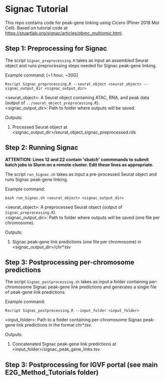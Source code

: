 # Signac Tutorial

This repo contains code for peak-gene linking using Cicero (Pliner 2018 Mol Cell). Based on tutorial code at https://stuartlab.org/signac/articles/pbmc_multiomic.html.

## Step 1: Preprocessing for Signac

The script `Signac_preprocessing.R` takes as input an assembled Seurat object and runs preprocessing steps needed for Signac peak-gene linking.

Example command: [~1 hour, ~30G]

`Rscript Signac_preprocessing.R --seurat_object <seurat_object> --signac_output_dir <signac_output_dir>`

<seurat_object>: A Seurat object containing ATAC, RNA, and peak data (output of `../seurat_object_preprocessing.R`).\
<signac_output_dir>: Path to folder where outputs will be saved.
                    
Outputs: 

1) Processed Seurat object at <signac_output_dir>/seurat_object_signac_preprocessed.rds

## Step 2: Running Signac

**ATTENTION: Lines 12 and 22 contain 'sbatch' commmands to submit batch jobs to Slurm on a remote cluster. Edit these lines as appropriate.**

The script `run_Signac.sh` takes as input a pre-processed Seurat object and runs Signac peak-gene linking.

Example command: 

`bash run_Signac.sh <seurat_object> <signac_output_dir>`

<seurat_object>: A preprocessed Seurat object (output of `Signac_preprocessing.R`).\
<signac_output_dir>: Path to folder where outputs will be saved (one file per chromosome).
                    
Outputs: 

1) Signac peak-gene link predictions (one file per chromosome) in <signac_output_dir>/chr*.tsv

## Step 3: Postprocessing per-chromosome predictions

The script `Signac_postprocessing.sh` takes as input a folder containing per-chromosome Signac peak-gene link predictions and generates a single file of peak-gene link predictions.

Example command: 

`Rscript Signac_postprocessing.R --input_folder <input_folder>`

<input_folder>: Path to a folder containing per-chromosome Signac peak-gene link predictions in the format chr*.tsv.
                    
Outputs: 

1) Concatenated Signac peak-gene link predictions at <input_folder>/signac_peak_gene_links.tsv.

## Step 3: Postprocessing for IGVF portal (see main E2G_Method_Tutorials folder)
